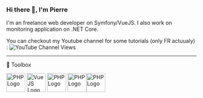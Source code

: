 ### Hi there 👋, I'm Pierre

I'm an freelance web developer on Symfony/VueJS.
I also work on monitoring application on .NET Core.

You can checkout my Youtube channel for some tutorials (only FR actuualy) : ![YouTube Channel Views](https://img.shields.io/youtube/channel/views/UC5LwEdz8usxgvFPiFlelaQA?style=social)

---

🧰 Toolbox

<img src="https://cdn.worldvectorlogo.com/logos/symfony.svg" alt="PHP Logo" width="50" height="50"/> <img src="https://cdn.worldvectorlogo.com/logos/vue-js-1.svg" alt="VueJS Logo" width="50" height="50"/> <img src="https://cdn.worldvectorlogo.com/logos/php.svg" alt="PHP Logo" width="50" height="50"/> <img src="https://cdn.worldvectorlogo.com/logos/dot-net-core-7.svg" alt="PHP Logo" width="50" height="50"/><img src="https://cdn.worldvectorlogo.com/logos/docker.svg" alt="PHP Logo" width="50" height="50"/>
